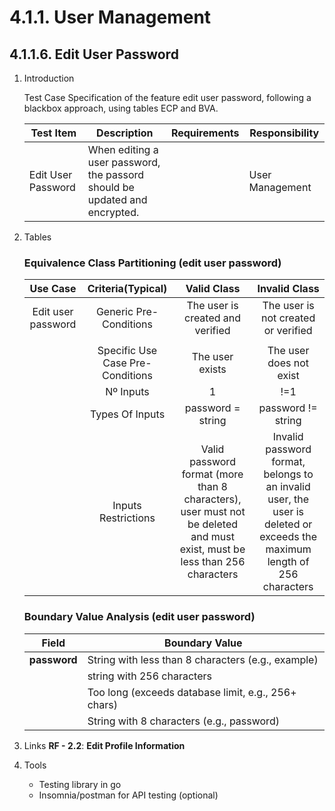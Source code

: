 # 4.1.1. User Management

## 4.1.1.6. Edit User Password

1. Introduction

    Test Case Specification of the feature edit user password, following a blackbox approach, using tables ECP and BVA.

    | Test Item | Description | Requirements | Responsibility |
    |---------------|-----------|------------|------------------|
    | Edit User Password | When editing a user password, the passord should be updated and encrypted. |  | User Management |

2. Tables

   ### Equivalence Class Partitioning (edit user password)

    | Use Case | Criteria(Typical) | Valid Class | Invalid Class |
    |:--------:|:-----------------:|:-----------:|:-------------:|
    | Edit user password | Generic Pre-Conditions | The user is created and verified | The user is not created or verified |
    |  |  |  |  |
    |  | Specific Use Case Pre-Conditions | The user exists | The user does not exist |
    | | Nº Inputs | 1 | !=1 |
    |  | Types Of Inputs | password = string | password != string |
    |  | Inputs Restrictions |Valid password format (more than 8 characters), user must not be deleted and must exist, must be less than 256 characters | Invalid password format, belongs to an invalid user, the user is deleted or exceeds the maximum length of 256 characters |

   ### Boundary Value Analysis (edit user password)

    | **Field** | **Boundary Value** |
    |-----------|------------------|
    | **password**  | String with less than 8 characters (e.g., example) |
    |   | string with 256 characters |
    |   | Too long (exceeds database limit, e.g., 256+ chars)|
    |   | String with 8 characters (e.g., password) |

3. Links
    **RF - 2.2**: **Edit Profile Information**

4. Tools
    - Testing library in go
    - Insomnia/postman for API testing (optional)
